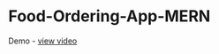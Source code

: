 # Food-Ordering-App-MERN
Demo - <a href="https://drive.google.com/file/d/14yNJVY_hlLX_PLWSEjAxPOBiWHe0-VLz/view?usp=sharing">view video</a>
